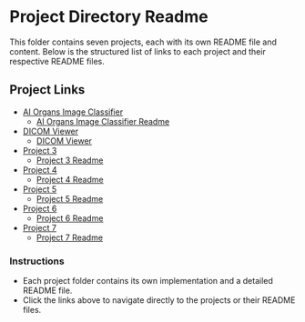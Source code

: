 # Project Directory Readme

This folder contains seven projects, each with its own README file and content. Below is the structured list of links to each project and their respective README files.

## Project Links

- [AI Organs Image Classifier](https://github.com/MonaElkhouly/Anatomy-Based-Imaging/tree/main/AI%20Organs%20Image%20Classifier)
  - [AI Organs Image Classifier Readme](https://github.com/MonaElkhouly/Anatomy-Based-Imaging/blob/main/AI%20Organs%20Image%20Classifier/README.md)
- [DICOM Viewer](https://github.com/MonaElkhouly/Anatomy-Based-Imaging/tree/main/DICOM_Viewer)
  - [DICOM Viewer](.\Project2\README.md)
- [Project 3](.\Project3)
  - [Project 3 Readme](.\Project3\README.md)
- [Project 4](.\Project4)
  - [Project 4 Readme](.\Project4\README.md)
- [Project 5](.\Project5)
  - [Project 5 Readme](.\Project5\README.md)
- [Project 6](.\Project6)
  - [Project 6 Readme](.\Project6\README.md)
- [Project 7](.\Project7)
  - [Project 7 Readme](.\Project7\README.md)

### Instructions
- Each project folder contains its own implementation and a detailed README file.
- Click the links above to navigate directly to the projects or their README files.

